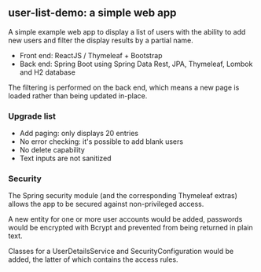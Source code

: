 ## user-list-demo: a simple web app

A simple example web app to display a list of users with the ability to add new users and filter the display results by a partial name.

* Front end: ReactJS / Thymeleaf + Bootstrap
* Back end: Spring Boot using Spring Data Rest, JPA, Thymeleaf, Lombok and H2 database

The filtering is performed on the back end, which means a new page is loaded rather than being updated in-place.

### Upgrade list

* Add paging: only displays 20 entries
* No error checking: it's possible to add blank users
* No delete capability
* Text inputs are not sanitized

### Security

The Spring security module (and the corresponding Thymeleaf extras) allows the app to be secured against non-privileged access.

A new entity for one or more user accounts would be added, passwords would be encrypted with Bcrypt and prevented from being returned in plain text.

Classes for a UserDetailsService and SecurityConfiguration would be added, the latter of which contains the access rules.
